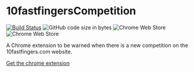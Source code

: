# 10fastfingersCompetition

[![Build Status](https://img.shields.io/github/workflow/status/AzariasB/10fastfingersCompetition/CI/v2.x)](https://img.shields.io/github/workflow/status/AzariasB/10fastfingersCompetition/CI/v2.x)
![GitHub code size in bytes](https://img.shields.io/github/languages/code-size/AzariasB/10fastfingersCompetition.svg)
![Chrome Web Store](https://img.shields.io/chrome-web-store/users/jgnpbbnjekmldfdbgkmijclckednldll.svg)
![Chrome Web Store](https://img.shields.io/chrome-web-store/rating/jgnpbbnjekmldfdbgkmijclckednldll.svg)

A Chrome extension to be warned when there is a new competition on the 10fastfingers.com website.

[Get the chrome extension](https://chrome.google.com/webstore/detail/10fastfingercompetition/jgnpbbnjekmldfdbgkmijclckednldll)
